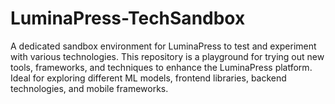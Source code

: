# LuminaPress-TechSandbox
A dedicated sandbox environment for LuminaPress to test and experiment with various technologies. This repository is a playground for trying out new tools, frameworks, and techniques to enhance the LuminaPress platform. Ideal for exploring different ML models, frontend libraries, backend technologies, and mobile frameworks.
